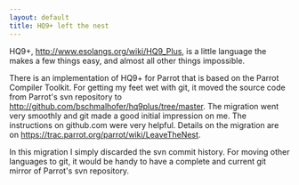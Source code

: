 ```yaml
---
layout: default
title: HQ9+ left the nest
---
```


<p>
HQ9+, <a href="http://www.esolangs.org/wiki/HQ9_Plus" rel="nofollow">http://www.esolangs.org/wiki/HQ9_Plus</a>, is a little language the makes a few things easy, and almost all other things impossible.
</p><p>
There is an implementation of HQ9+ for Parrot that is based on the Parrot Compiler Toolkit. For getting my feet wet with git, it moved the source code from Parrot's svn repository to <a href="http://github.com/bschmalhofer/hq9plus/tree/master" rel="nofollow">http://github.com/bschmalhofer/hq9plus/tree/master</a>.
The migration went very smoothly and git made a good initial impression on me. The instructions on github.com were very helpful. Details on the migration are on <a href="https://trac.parrot.org/parrot/wiki/LeaveTheNest" rel="nofollow">https://trac.parrot.org/parrot/wiki/LeaveTheNest</a>.
</p><p>
In this migration I simply discarded the svn commit history. For moving other languages to git, it would be handy to have a complete and current git mirror of Parrot's svn repository.
</p>
